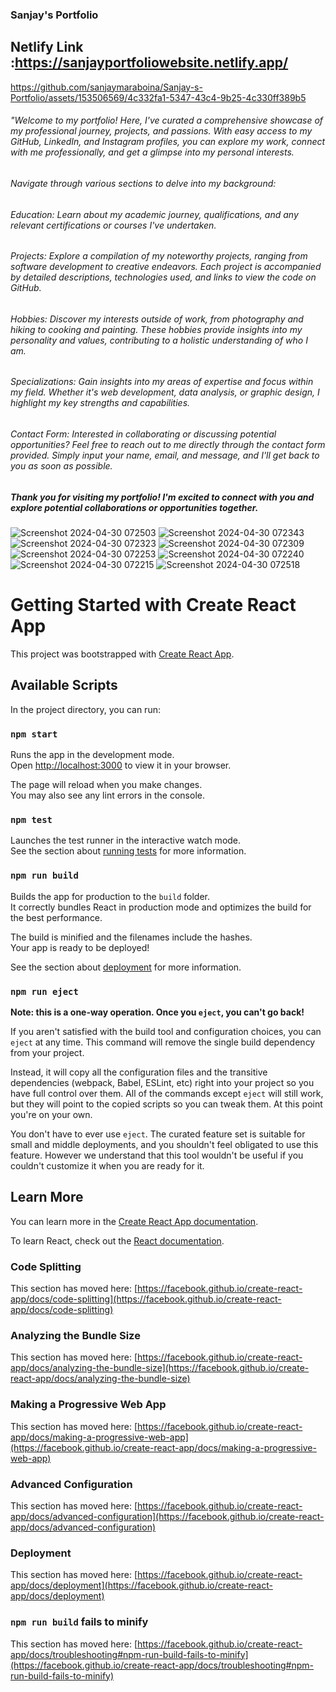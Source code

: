 ### Sanjay's Portfolio

## Netlify Link :https://sanjayportfoliowebsite.netlify.app/


https://github.com/sanjaymaraboina/Sanjay-s-Portfolio/assets/153506569/4c332fa1-5347-43c4-9b25-4c330ff389b5

###### "Welcome to my portfolio! Here, I've curated a comprehensive showcase of my professional journey, projects, and passions. With easy access to my GitHub, LinkedIn, and Instagram profiles, you can explore my work, connect with me professionally, and get a glimpse into my personal interests.

###### Navigate through various sections to delve into my background:

###### Education: Learn about my academic journey, qualifications, and any relevant certifications or courses I've undertaken.
###### Projects: Explore a compilation of my noteworthy projects, ranging from software development to creative endeavors. Each project is accompanied by detailed descriptions, technologies used, and links to view the code on GitHub.
###### Hobbies: Discover my interests outside of work, from photography and hiking to cooking and painting. These hobbies provide insights into my personality and values, contributing to a holistic understanding of who I am.
###### Specializations: Gain insights into my areas of expertise and focus within my field. Whether it's web development, data analysis, or graphic design, I highlight my key strengths and capabilities.
###### Contact Form: Interested in collaborating or discussing potential opportunities? Feel free to reach out to me directly through the contact form provided. Simply input your name, email, and message, and I'll get back to you as soon as possible.
##### Thank you for visiting my portfolio! I'm excited to connect with you and explore potential collaborations or opportunities together.


![Screenshot 2024-04-30 072503](https://github.com/sanjaymaraboina/Sanjay-s-Portfolio/assets/153506569/a1a10382-d289-4765-b895-c86281e590f0)
![Screenshot 2024-04-30 072343](https://github.com/sanjaymaraboina/Sanjay-s-Portfolio/assets/153506569/175165ba-f702-489f-a75d-ac796fd968c4)
![Screenshot 2024-04-30 072323](https://github.com/sanjaymaraboina/Sanjay-s-Portfolio/assets/153506569/0e3bbb8e-882c-4a76-96c6-77a1150bfa28)
![Screenshot 2024-04-30 072309](https://github.com/sanjaymaraboina/Sanjay-s-Portfolio/assets/153506569/3f35aaf8-6ee7-4773-b32b-790a79a23087)
![Screenshot 2024-04-30 072253](https://github.com/sanjaymaraboina/Sanjay-s-Portfolio/assets/153506569/2179531c-1bd0-42f1-8c35-8fe5002eeadd)
![Screenshot 2024-04-30 072240](https://github.com/sanjaymaraboina/Sanjay-s-Portfolio/assets/153506569/e4a03c34-ac9b-48fe-80fe-063858ebb11e)
![Screenshot 2024-04-30 072215](https://github.com/sanjaymaraboina/Sanjay-s-Portfolio/assets/153506569/31eb91c5-a96d-47e4-806a-09d1c8dbfa66)
![Screenshot 2024-04-30 072518](https://github.com/sanjaymaraboina/Sanjay-s-Portfolio/assets/153506569/0487b95e-792a-401e-88fe-b0bbd39dc3bd)





























# Getting Started with Create React App

This project was bootstrapped with [Create React App](https://github.com/facebook/create-react-app).

## Available Scripts

In the project directory, you can run:

### `npm start`

Runs the app in the development mode.\
Open [http://localhost:3000](http://localhost:3000) to view it in your browser.

The page will reload when you make changes.\
You may also see any lint errors in the console.

### `npm test`

Launches the test runner in the interactive watch mode.\
See the section about [running tests](https://facebook.github.io/create-react-app/docs/running-tests) for more information.

### `npm run build`

Builds the app for production to the `build` folder.\
It correctly bundles React in production mode and optimizes the build for the best performance.

The build is minified and the filenames include the hashes.\
Your app is ready to be deployed!

See the section about [deployment](https://facebook.github.io/create-react-app/docs/deployment) for more information.

### `npm run eject`

**Note: this is a one-way operation. Once you `eject`, you can't go back!**

If you aren't satisfied with the build tool and configuration choices, you can `eject` at any time. This command will remove the single build dependency from your project.

Instead, it will copy all the configuration files and the transitive dependencies (webpack, Babel, ESLint, etc) right into your project so you have full control over them. All of the commands except `eject` will still work, but they will point to the copied scripts so you can tweak them. At this point you're on your own.

You don't have to ever use `eject`. The curated feature set is suitable for small and middle deployments, and you shouldn't feel obligated to use this feature. However we understand that this tool wouldn't be useful if you couldn't customize it when you are ready for it.

## Learn More

You can learn more in the [Create React App documentation](https://facebook.github.io/create-react-app/docs/getting-started).

To learn React, check out the [React documentation](https://reactjs.org/).

### Code Splitting

This section has moved here: [https://facebook.github.io/create-react-app/docs/code-splitting](https://facebook.github.io/create-react-app/docs/code-splitting)

### Analyzing the Bundle Size

This section has moved here: [https://facebook.github.io/create-react-app/docs/analyzing-the-bundle-size](https://facebook.github.io/create-react-app/docs/analyzing-the-bundle-size)

### Making a Progressive Web App

This section has moved here: [https://facebook.github.io/create-react-app/docs/making-a-progressive-web-app](https://facebook.github.io/create-react-app/docs/making-a-progressive-web-app)

### Advanced Configuration

This section has moved here: [https://facebook.github.io/create-react-app/docs/advanced-configuration](https://facebook.github.io/create-react-app/docs/advanced-configuration)

### Deployment

This section has moved here: [https://facebook.github.io/create-react-app/docs/deployment](https://facebook.github.io/create-react-app/docs/deployment)

### `npm run build` fails to minify

This section has moved here: [https://facebook.github.io/create-react-app/docs/troubleshooting#npm-run-build-fails-to-minify](https://facebook.github.io/create-react-app/docs/troubleshooting#npm-run-build-fails-to-minify)
